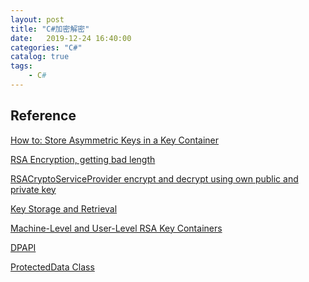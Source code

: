 ```yaml
---                
layout: post                
title: "C#加密解密" 
date:   2019-12-24 16:40:00                 
categories: "C#"                
catalog: true                
tags:                 
    - C#                
---      
```


    
## Reference

[How to: Store Asymmetric Keys in a Key Container](https://docs.microsoft.com/en-us/dotnet/standard/security/how-to-store-asymmetric-keys-in-a-key-container)

[RSA Encryption, getting bad length](https://stackoverflow.com/questions/1496793/rsa-encryption-getting-bad-length)

[RSACryptoServiceProvider encrypt and decrypt using own public and private key](https://stackoverflow.com/questions/34613479/rsacryptoserviceprovider-encrypt-and-decrypt-using-own-public-and-private-key)

[Key Storage and Retrieval](https://docs.microsoft.com/en-us/windows/win32/seccng/key-storage-and-retrieval)

[Machine-Level and User-Level RSA Key Containers](https://docs.microsoft.com/zh-cn/previous-versions/aspnet/f5cs0acs(v=vs.100))

[DPAPI](https://docs.microsoft.com/en-us/previous-versions/ms995355(v=msdn.10)?redirectedfrom=MSDN)

[ProtectedData Class](https://docs.microsoft.com/en-us/dotnet/api/system.security.cryptography.protecteddata?redirectedfrom=MSDN&view=netframework-4.8)